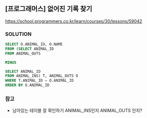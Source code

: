 ## [프로그래머스] 없어진 기록 찾기
https://school.programmers.co.kr/learn/courses/30/lessons/59042

### SOLUTION
```SQL
SELECT O.ANIMAL_ID, O.NAME
FROM (SELECT ANIMAL_ID
FROM ANIMAL_OUTS

MINUS

SELECT ANIMAL_ID
FROM ANIMAL_INS) T, ANIMAL_OUTS O
WHERE T.ANIMAL_ID = O.ANIMAL_ID
ORDER BY O.ANIMAL_ID
```

### 참고
- 남아있는 테이블 잘 확인하기 ANIMAL_INS인지 ANIMAL_OUTS 인지?